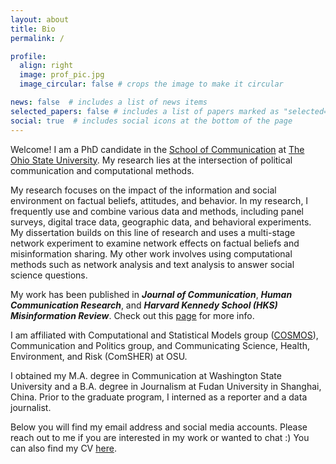```yaml
---
layout: about
title: Bio
permalink: /

profile:
  align: right
  image: prof_pic.jpg
  image_circular: false # crops the image to make it circular

news: false  # includes a list of news items
selected_papers: false # includes a list of papers marked as "selected={true}"
social: true  # includes social icons at the bottom of the page
---
```




Welcome! I am a PhD candidate in the [School of Communication](https://comm.osu.edu/ "School of Communication") at [The Ohio State University](https://www.osu.edu/ "The Ohio State University"). My research lies at the intersection of political communication and computational methods. 

My research focuses on the impact of the information and social environment on factual beliefs, attitudes, and behavior. In my research, I frequently use and combine various data and methods, including panel surveys, digital trace data, geographic data, and behavioral experiments. My dissertation builds on this line of research and uses a multi-stage network experiment to examine network effects on factual beliefs and misinformation sharing. My other work involves using computational methods such as network analysis and text analysis to answer social science questions.

My work has been published in ***Journal of Communication***, ***Human Communication Research***, and ***Harvard Kennedy School (HKS) Misinformation Review***. Check out this [page](https://qinlicomm.github.io/research/ "page") for more info.

I am affiliated with Computational and Statistical Models group ([COSMOS](https://osu-cosmos.group/ "COSMOS")), Communication and Politics group, and Communicating Science, Health, Environment, and Risk (ComSHER) at OSU. 

I obtained my M.A. degree in Communication at Washington State University and a B.A. degree in Journalism at Fudan University in Shanghai, China. Prior to the graduate program, I interned as a reporter and a data journalist.

Below you will find my email address and social media accounts. Please reach out to me if you are interested in my work or wanted to chat :) You can also find my CV [here](https://qinlicomm.github.io/assets/pdf/Qin_Li_Public_CV.pdf "here").
